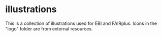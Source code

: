 # illustrations
This is a collection of illustrations used for EBI and FAIRplus. Icons in the "logo" folder are from external resources. 
